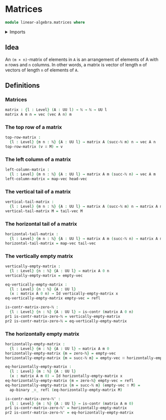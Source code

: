 # Matrices

```agda
module linear-algebra.matrices where
```

<details><summary>Imports</summary>

```agda
open import elementary-number-theory.natural-numbers

open import foundation.action-on-identifications-binary-functions
open import foundation.contractible-types
open import foundation.dependent-pair-types
open import foundation.identity-types
open import foundation.universe-levels

open import linear-algebra.functoriality-vectors
open import linear-algebra.vectors
```

</details>

## Idea

An `(m × n)`-matrix of elements in `A` is an arrangement of elements of A with
`m` rows and `n` columns. In other words, a matrix is vector of length `m` of
vectors of length `n` of elements of `A`.

## Definitions

### Matrices

```agda
matrix : {l : Level} (A : UU l) → ℕ → ℕ → UU l
matrix A m n = vec (vec A n) m
```

### The top row of a matrix

```agda
top-row-matrix :
  {l : Level} {m n : ℕ} {A : UU l} → matrix A (succ-ℕ m) n → vec A n
top-row-matrix (v ∷ M) = v
```

### The left column of a matrix

```agda
left-column-matrix :
  {l : Level} {m n : ℕ} {A : UU l} → matrix A m (succ-ℕ n) → vec A m
left-column-matrix = map-vec head-vec
```

### The vertical tail of a matrix

```agda
vertical-tail-matrix :
  {l : Level} {m n : ℕ} {A : UU l} → matrix A (succ-ℕ m) n → matrix A m n
vertical-tail-matrix M = tail-vec M
```

### The horizontal tail of a matrix

```agda
horizontal-tail-matrix :
  {l : Level} {m n : ℕ} {A : UU l} → matrix A m (succ-ℕ n) → matrix A m n
horizontal-tail-matrix = map-vec tail-vec
```

### The vertically empty matrix

```agda
vertically-empty-matrix :
  {l : Level} {n : ℕ} {A : UU l} → matrix A 0 n
vertically-empty-matrix = empty-vec

eq-vertically-empty-matrix :
  {l : Level} {n : ℕ} {A : UU l}
  (x : matrix A 0 n) → Id vertically-empty-matrix x
eq-vertically-empty-matrix empty-vec = refl

is-contr-matrix-zero-ℕ :
  {l : Level} {n : ℕ} {A : UU l} → is-contr (matrix A 0 n)
pr1 is-contr-matrix-zero-ℕ = vertically-empty-matrix
pr2 is-contr-matrix-zero-ℕ = eq-vertically-empty-matrix
```

### The horizontally empty matrix

```agda
horizontally-empty-matrix :
  {l : Level} {m : ℕ} {A : UU l} → matrix A m 0
horizontally-empty-matrix {m = zero-ℕ} = empty-vec
horizontally-empty-matrix {m = succ-ℕ m} = empty-vec ∷ horizontally-empty-matrix

eq-horizontally-empty-matrix :
  {l : Level} {m : ℕ} {A : UU l}
  (x : matrix A m 0) → Id horizontally-empty-matrix x
eq-horizontally-empty-matrix {m = zero-ℕ} empty-vec = refl
eq-horizontally-empty-matrix {m = succ-ℕ m} (empty-vec ∷ M) =
  ap-binary _∷_ refl (eq-horizontally-empty-matrix M)

is-contr-matrix-zero-ℕ' :
  {l : Level} {m : ℕ} {A : UU l} → is-contr (matrix A m 0)
pr1 is-contr-matrix-zero-ℕ' = horizontally-empty-matrix
pr2 is-contr-matrix-zero-ℕ' = eq-horizontally-empty-matrix
```
